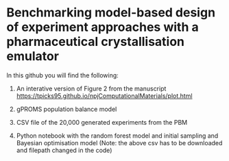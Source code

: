 # Benchmarking model-based design of experiment approaches with a pharmaceutical crystallisation emulator

In this github you will find the following:

1. An interative version of Figure 2 from the manuscript https://tpicks95.github.io/npjComputationalMaterials/plot.html

2. gPROMS population balance model

3. CSV file of the 20,000 generated experiments from the PBM

4. Python notebook with the random forest model and initial sampling and Bayesian optimisation model (Note: the above csv has to be downloaded and filepath changed in the code)
